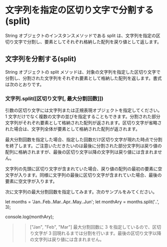 # 文字列を指定の区切り文字で分割する(split)
String オブジェクトのインスタンスメソッドである split は、文字列を指定の区切り文字で分割し、要素としてそれぞれ格納した配列を戻り値として返します。

## 文字列を分割する(split)
String オブジェクトの split メソッドは、対象の文字列を指定した区切り文字で分割し、分割された文字列をそれぞれ要素として格納した配列を返します。書式は次のとおりです。

### 文字列.split([区切り文字[, 最大分割回数]])

引数の区切り文字には文字列または正規表現オブジェクトを指定してください。 1 文字だけでなく複数の文字の並びを指定することもできます。分割された部分文字列がそれぞれ要素として格納された配列が返されます。区切り文字が省略された場合は、文字列全体が要素として格納された配列が返されます。

最大分割回数を指定した場合、指定した回数だけ区切り文字が現れた時点で分割を終了します。ご注意いただきたいのは最後に分割された部分文字列は戻り値の配列に格納されますが、最後の区切り文字以降の文字列は戻り値には含まれません。

文字列の先頭に区切り文字が含まれていた場合、戻り値の配列の最初の要素に空文字が入ります。同様に文字列の最後に区切り文字が含まれていた場合、最後の要素に空文字が入ります。

次に文字列の最大分割回数を指定してみます。次のサンプルをみてください。

let months = 'Jan..Feb..Mar..Apr..May..Jun';
let monthAry = months.split('..', 3);

console.log(monthAry);
>> ["Jan", "Feb", "Mar"]
最大分割回数に 3 を指定しているので、区切り文字が 3 回現れるまでは分割を行います。最後の区切り文字以降の文字列は戻り値には含まれません。